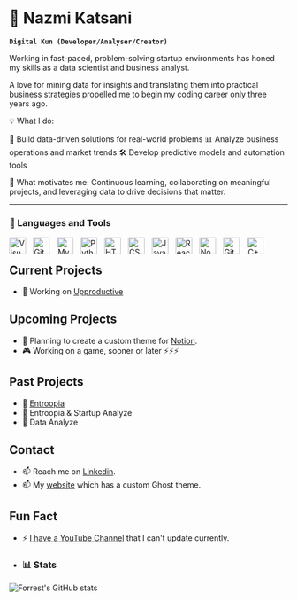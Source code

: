 # 🥦 Nazmi Katsani

**`Digital Kun (Developer/Analyser/Creator)`**

Working in fast-paced, problem-solving startup environments has honed my skills as a data scientist and business analyst.

A love for mining data for insights and translating them into practical business strategies propelled me to begin my coding career only three years ago.

💡 What I do:

🧠 Build data-driven solutions for real-world problems
📊 Analyze business operations and market trends
🛠️ Develop predictive models and automation tools


🌟 What motivates me:
Continuous learning, collaborating on meaningful projects, and leveraging data to drive decisions that matter.

---

### 🧰 Languages and Tools

<img align="left" alt="Visual Studio Code" width="30px" style="padding-right:10px;" src="https://cdn.jsdelivr.net/gh/devicons/devicon/icons/vscode/vscode-original.svg" />
<img align="left" alt="Git" width="30px" style="padding-right:10px;" src="https://cdn.jsdelivr.net/gh/devicons/devicon/icons/git/git-original.svg" />
<img align="left" alt="MySQL" width="30px" style="padding-right:10px;" src="https://cdn.jsdelivr.net/gh/devicons/devicon/icons/mysql/mysql-original.svg" />
<img align="left" alt="Python" width="30px" style="padding-right:10px;" src="https://cdn.jsdelivr.net/gh/devicons/devicon/icons/python/python-plain.svg" />
<img align="left" alt="HTML" width="30px" style="padding-right:10px;" src="https://cdn.jsdelivr.net/gh/devicons/devicon/icons/html5/html5-plain.svg" />
<img align="left" alt="CSS" width="30px" style="padding-right:10px;" src="https://cdn.jsdelivr.net/gh/devicons/devicon/icons/css3/css3-plain.svg" />
<img align="left" alt="JavaScript" width="30px" style="padding-right:10px;" src="https://cdn.jsdelivr.net/gh/devicons/devicon/icons/javascript/javascript-plain.svg" />
<img align="left" alt="React" width="30px" style="padding-right:10px;" src="https://cdn.jsdelivr.net/gh/devicons/devicon/icons/react/react-original.svg" />
<img align="left" alt="NodeJS" width="30px" style="padding-right:10px;" src="https://cdn.jsdelivr.net/gh/devicons/devicon/icons/nodejs/nodejs-original.svg" />
<img align="left" alt="GitHub" width="30px" style="padding-right:10px;" src="https://cdn.jsdelivr.net/gh/devicons/devicon/icons/github/github-original.svg" />
<img align="left" alt="C++" width="30px" style="padding-right:10px;" src="https://cdn.jsdelivr.net/gh/devicons/devicon/icons/cplusplus/cplusplus-line.svg" />


<br />

## Current Projects
- 🔭 Working on [Upproductive](https://upproductive.com/)

## Upcoming Projects
- 🌱 Planning to create a custom theme for [Notion](https://upproductive.com/our-templates).
- 🎮 Working on a game, sooner or later ⚡⚡⚡

## Past Projects
- 🔴 [Entroopia](https://entroopia.pro/)
- 🔴 Entroopia & Startup Analyze
- 🔴 Data Analyze

## Contact
- 📫 Reach me on [Linkedin](https://www.linkedin.com/in/nazmi-katsani-139947208/).
- 📫 My [website](https://upproductive.com/) which has a custom Ghost theme.

## Fun Fact
- ⚡ [I have a YouTube Channel](https://www.youtube.com/channel/UCqTxjJ4HloXIzKcthind0Rg) that I can't update currently.

- ### 📊 Stats

![Forrest's GitHub stats](https://github-readme-stats.vercel.app/api?username=NazmiKatsani&show_icons=true&theme=gruvbox)

<!-- ![GitHub Streak](https://streak-stats.demolab.com?user=ForrestKnight&theme=gruvbox&border_radius=4.5) -->
